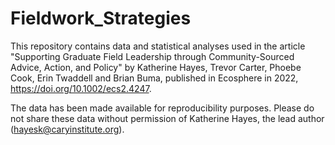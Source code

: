# Fieldwork_Strategies

This repository contains data and statistical analyses used in the article "Supporting Graduate Field Leadership through Community-Sourced Advice, Action, and Policy" by Katherine Hayes, Trevor Carter, Phoebe Cook, Erin Twaddell and Brian Buma, published in Ecosphere in 2022, https://doi.org/10.1002/ecs2.4247.

The data has been made available for reproducibility purposes. Please do not share these data without permission of Katherine Hayes, the lead author (hayesk@caryinstitute.org).
